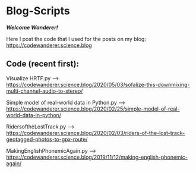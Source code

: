 # Blog-Scripts

***Welcome Wanderer!***

Here I post the code that I used for the posts on my blog:
https://codewanderer.science.blog

Code (recent first):
--------------------
Visualize HRTF.py --> https://codewanderer.science.blog/2020/05/03/sofalize-this-downmixing-multi-channel-audio-to-stereo/

Simple model of real-world data in Python.py --> https://codewanderer.science.blog/2020/02/25/simple-model-of-real-world-data-in-python/

RidersoftheLostTrack.py --> https://codewanderer.science.blog/2020/02/03/riders-of-the-lost-track-geotagged-photos-to-gpx-route/

MakingEnglishPhonemicAgain.py --> https://codewanderer.science.blog/2019/11/12/making-english-phonemic-again/
